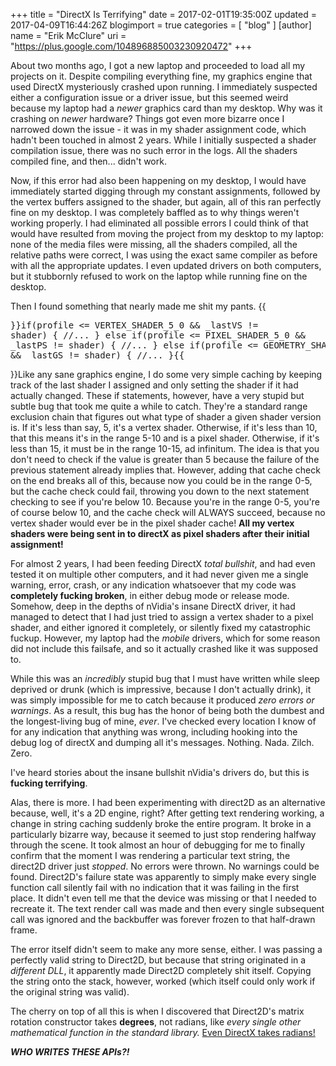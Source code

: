 +++
title = "DirectX Is Terrifying"
date = 2017-02-01T19:35:00Z
updated = 2017-04-09T16:44:26Z
blogimport = true 
categories = [ "blog" ]
[author]
	name = "Erik McClure"
	uri = "https://plus.google.com/104896885003230920472"
+++

About two months ago, I got a new laptop and proceeded to load all my projects on it. Despite compiling everything fine, my graphics engine that used DirectX mysteriously crashed upon running. I immediately suspected either a configuration issue or a driver issue, but this seemed weird because my laptop had a *newer* graphics card than my desktop. Why was it crashing on *newer* hardware? Things got even more bizarre once I narrowed down the issue - it was in my shader assignment code, which hadn't been touched in almost 2 years. While I initially suspected a shader compilation issue, there was no such error in the logs. All the shaders compiled fine, and then... didn't work.

Now, if this error had also been happening on my desktop, I would have immediately started digging through my constant assignments, followed by the vertex buffers assigned to the shader, but again, all of this ran perfectly fine on my desktop. I was completely baffled as to why things weren't working properly. I had eliminated all possible errors I could think of that would have resulted from moving the project from my desktop to my laptop: none of the media files were missing, all the shaders compiled, all the relative paths were correct, I was using the exact same compiler as before with all the appropriate updates. I even updated drivers on both computers, but it stubbornly refused to work on the laptop while running fine on the desktop.

Then I found something that nearly made me shit my pants.
{{<pre cpp>}}if(profile <= VERTEX_SHADER_5_0 && _lastVS != shader) {
  //...
} else if(profile <= PIXEL_SHADER_5_0 && _lastPS != shader) { 
  //...
} else if(profile <= GEOMETRY_SHADER_5_0 && _lastGS != shader) {
  //...
}{{</pre>}}Like any sane graphics engine, I do some very simple caching by keeping track of the last shader I assigned and only setting the shader if it had actually changed. These if statements, however, have a very stupid but subtle bug that took me quite a while to catch. They're a standard range exclusion chain that figures out what type of shader a given shader version is. If it's less than say, 5, it's a vertex shader. Otherwise, if it's less than 10, that this means it's in the range 5-10 and is a pixel shader. Otherwise, if it's less than 15, it must be in the range 10-15, ad infinitum. The idea is that you don't need to check if the value is greater than 5 because the failure of the previous statement already implies that. However, adding that cache check on the end breaks all of this, because now you could be in the range 0-5, but the cache check could fail, throwing you down to the next statement checking to see if you're below 10. Because you're in the range 0-5, you're of course below 10, and the cache check will ALWAYS succeed, because no vertex shader would ever be in the pixel shader cache! **All my vertex shaders were being sent in to directX as pixel shaders after their initial assignment!**

For almost 2 years, I had been feeding DirectX *total bullshit*, and had even tested it on multiple other computers, and it had never given me a single warning, error, crash, or any indication whatsoever that my code was **completely fucking broken**, in either debug mode or release mode. Somehow, deep in the depths of nVidia's insane DirectX driver, it had managed to detect that I had just tried to assign a vertex shader to a pixel shader, and either ignored it completely, or silently fixed my catastrophic fuckup. However, my laptop had the *mobile* drivers, which for some reason did not include this failsafe, and so it actually crashed like it was supposed to.

While this was an *incredibly* stupid bug that I must have written while sleep deprived or drunk (which is impressive, because I don't actually drink), it was simply impossible for me to catch because it produced *zero errors or warnings*. As a result, this bug has the honor of being both the dumbest and the longest-living bug of mine, *ever*. I've checked every location I know of for any indication that anything was wrong, including hooking into the debug log of directX and dumping all it's messages. Nothing. Nada. Zilch. Zero.

I've heard stories about the insane bullshit nVidia's drivers do, but this is **fucking terrifying**.

Alas, there is more. I had been experimenting with direct2D as an alternative because, well, it's a 2D engine, right? After getting text rendering working, a change in string caching suddenly broke the entire program. It broke in a particularly bizarre way, because it seemed to just stop rendering halfway through the scene. It took almost an hour of debugging for me to finally confirm that the moment I was rendering a particular text string, the direct2D driver just *stopped*. No errors were thrown. No warnings could be found. Direct2D's failure state was apparently to simply make every single function call silently fail with no indication that it was failing in the first place. It didn't even tell me that the device was missing or that I needed to recreate it. The text render call was made and then every single subsequent call was ignored and the backbuffer was forever frozen to that half-drawn frame.

The error itself didn't seem to make any more sense, either. I was passing a perfectly valid string to Direct2D, but because that string originated in a *different DLL*, it apparently made Direct2D completely shit itself. Copying the string onto the stack, however, worked (which itself could only work if the original string was valid).

The cherry on top of all this is when I discovered that Direct2D's matrix rotation constructor takes **degrees**, not radians, like *every single other mathematical function in the standard library.* [Even DirectX takes radians!](https://msdn.microsoft.com/en-us/library/windows/desktop/bb205362(v=vs.85).aspx)

***WHO WRITES THESE APIs?!***
